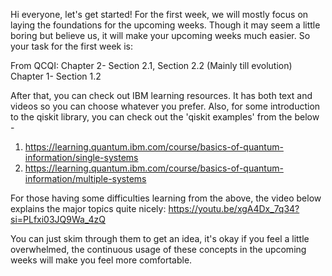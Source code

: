 Hi everyone, let's get started!
For the first week, we will mostly focus on laying the foundations for the upcoming weeks. Though it may seem a little boring but believe us, it will make your upcoming weeks much easier.
So your task for the first week is:

From QCQI: 
Chapter 2- Section 2.1, Section 2.2 (Mainly till evolution)
Chapter 1- Section 1.2

After that, you can check out IBM learning resources. It has both text and videos so you can choose whatever you prefer.
Also, for some introduction to the qiskit library, you can check out the 'qiskit examples' from the below -
1. https://learning.quantum.ibm.com/course/basics-of-quantum-information/single-systems
2. https://learning.quantum.ibm.com/course/basics-of-quantum-information/multiple-systems

For those having some difficulties learning from the above, the video below explains the major topics quite nicely:
https://youtu.be/xgA4Dx_7q34?si=PLfxi03JQ9Wa_4zQ

You can just skim through them to get an idea, it's okay if you feel a little overwhelmed, the continuous usage of these concepts in the upcoming weeks will make you feel more comfortable.
